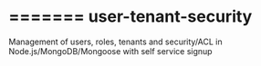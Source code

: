 =======
user-tenant-security
====================

Management of users, roles, tenants and security/ACL in Node.js/MongoDB/Mongoose with self service signup
